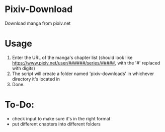 # Pixiv-Download
Download manga from pixiv.net

# Usage
1. Enter the URL of the manga's chapter list (should look like https://www.pixiv.net/user/######/series/#####, with the '#' replaced with digits)
2. The script will create a folder named 'pixiv-downloads' in whichever directory it's located in
3. Done.

# To-Do:
- check input to make sure it's in the right format
- put different chapters into different folders
